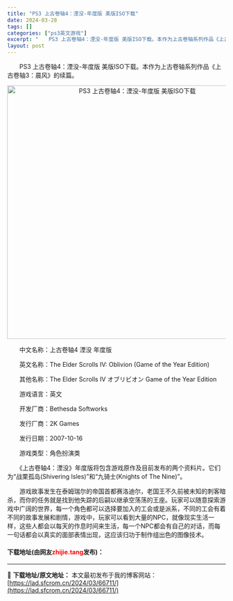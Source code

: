 ```yaml
---
title: "PS3 上古卷轴4：湮没-年度版 美版ISO下载"
date: 2024-03-28
tags: []
categories: ["ps3英文游戏"]
excerpt: "　　PS3 上古卷轴4：湮没-年度版 美版ISO下载。本作为上古卷轴系列作品《上古卷轴3：晨风》的续篇。 　　中文名称：上古卷轴4 湮没 年度版 　　英文名称：The Elder Scrolls IV: Oblivion (Game of the Year Edition) 　　其他名称：The E&hellip;"
layout: post
---
```


 <p>　　PS3 上古卷轴4：湮没-年度版 美版ISO下载。本作为上古卷轴系列作品《上古卷轴3：晨风》的续篇。</p> <p align="center"><img align="" border="0" src="https://lad.sfcrom.cn/wp-content/uploads/2024/03/20240328_66051dfb5ea62.jpg" width="584" alt="PS3 上古卷轴4：湮没-年度版 美版ISO下载" /></p> <p>　　中文名称：上古卷轴4 湮没 年度版</p> <p>　　英文名称：The Elder Scrolls IV: Oblivion (Game of the Year Edition)</p> <p>　　其他名称：The Elder Scrolls IV オブリビオン Game of the Year Edition</p> <p>　　游戏语言：英文</p> <p>　　开发厂商：Bethesda Softworks</p> <p>　　发行厂商：2K Games</p> <p>　　发行日期：2007-10-16</p> <p>　　游戏类型：角色扮演类</p> <p>　　《上古卷轴4：湮没》年度版将包含游戏原作及目前发布的两个资料片。它们为&ldquo;战栗孤岛(Shivering Isles)&rdquo;和&ldquo;九骑士(Knights of The Nine)&rdquo;。</p> <p>　　游戏故事发生在泰姆瑞尔的帝国首都赛洛迪尔，老国王不久前被未知的刺客暗杀，而你的任务就是找到他失踪的后嗣以继承空荡荡的王座。玩家可以随意探索游戏中广阔的世界，每一个角色都可以选择要加入的工会或是派系，不同的工会有着不同的故事发展和剧情，游戏中，玩家可以看到大量的NPC，就像现实生活一样，这些人都会以每天的作息时间来生活，每一个NPC都会有自己的对话，而每一句话都会以真实的面部表情出现，这应该归功于制作组出色的图像技术。</p> <p><h4>下载地址(由网友<font color="red">zhijie.tang</font>发布)：</h4></p> 

---
📖 **下载地址/原文地址：** 本文最初发布于我的博客网站：[https://lad.sfcrom.cn/2024/03/66711/](https://lad.sfcrom.cn/2024/03/66711/)
